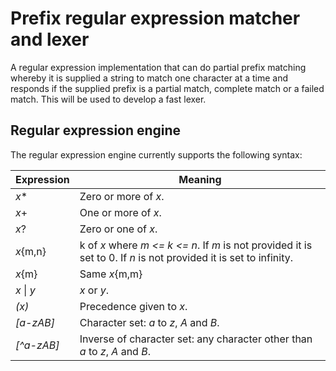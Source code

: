 # Prefix regular expression matcher and lexer
A regular expression implementation that can do partial prefix matching whereby it is 
supplied a string to match one character at a time and responds if the supplied prefix 
is a partial match, complete match or a failed match. This will be used to develop a 
fast lexer.

## Regular expression engine
The regular expression engine currently supports the following syntax:

| Expression | Meaning                                                                                                            |
|------------|--------------------------------------------------------------------------------------------------------------------|
| *x**       | Zero or more of *x*.                                                                                               |
| *x*+       | One or more of *x*.                                                                                                |
| *x*?       | Zero or one of *x*.                                                                                                |
| *x*{m,n}   | k of *x* where *m <= k <= n*. If *m* is not provided it is set to 0. If *n* is not provided it is set to infinity. |
| *x*{m}     | Same *x*{m,m}                                                                                                      |
| *x* \| *y* | *x* or *y*.                                                                                                        |
| *(x)*      | Precedence given to *x*.                                                                                           |
| *[a-zAB]*  | Character set: *a* to *z*, *A* and *B*.                                                                            |
| *[^a-zAB]* | Inverse of character set: any character other than *a* to *z*, *A* and *B*.                                        |

